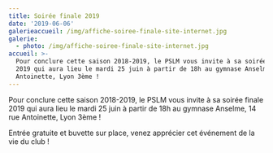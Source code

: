```yaml
---
title: Soirée finale 2019
date: '2019-06-06'
galerieaccueil: /img/affiche-soiree-finale-site-internet.jpg
galerie:
  - photo: /img/affiche-soiree-finale-site-internet.jpg
accueil: >-
  Pour conclure cette saison 2018-2019, le PSLM vous invite à sa soirée finale
  2019 qui aura lieu le mardi 25 juin à partir de 18h au gymnase Anselme, 14 rue
  Antoinette, Lyon 3ème !
---
```

Pour conclure cette saison 2018-2019, le PSLM vous invite à sa soirée finale 2019 qui aura lieu le mardi 25 juin à partir de 18h au gymnase Anselme, 14 rue Antoinette, Lyon 3ème !

Entrée gratuite et buvette sur place, venez apprécier cet événement de la vie du club !
